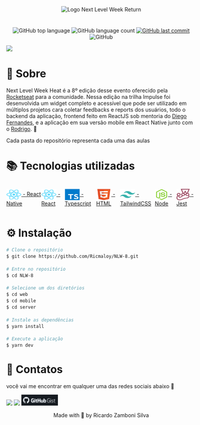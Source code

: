<div align=center>
  <img src="https://i.imgur.com/D9L0MiR.png" alt="Logo Next Level Week Return" width="500px">
</div>

#

<p align="center" margin-top="25px" >
  <img alt="GitHub top language" src="https://img.shields.io/github/languages/top/Ricmaloy/NLW-8?color=BA1A75">

  <img alt="GitHub language count" src="https://img.shields.io/github/languages/count/Ricmaloy/NLW-8?color=D72891">
  
  <a href="https://github.com/Ricmaloy/NLW-6/commits/master">
    <img alt="GitHub last commit" src="https://img.shields.io/github/last-commit/Ricmaloy/NLW-8?color=F1594B">
  </a>

  <img alt="GitHub" src="https://img.shields.io/github/license/Ricmaloy/NLW-8?color=D64745">
</p>



<img src="https://i.imgur.com/jcOo76b.png">

# 🧠 Sobre

Next Level Week Heat é a 8º edição desse evento oferecido pela [Rocketseat](https://rocketseat.com.br) para a comunidade.
Nessa edição na trilha Impulse foi desenvolvida um widget completo e acessível que pode ser utilizado em múltiplos projetos cara coletar feedbacks e reports dos usuários, todo o backend da aplicação, frontend feito em ReactJS sob mentoria do [Diego Fernandes](https://github.com/diego3g), e a aplicação em sua versão mobile em React Native junto com o [Rodrigo](https://github.com/rodrigorgtic). 🚀

<p>Cada pasta do repositório representa cada uma das aulas</p>


# 📚 Tecnologias utilizadas

<div style="display: flex">
  
  <a href="https://reactnative.dev/"><img align="center" alt="Hideki-React" height="30" width="40" src="https://raw.githubusercontent.com/devicons/devicon/master/icons/react/react-original.svg"> - React Native</a><br/>
  
  <a href="https://reactjs.org/"><img align="center" alt="Hideki-React" height="30" width="40" src="https://raw.githubusercontent.com/devicons/devicon/master/icons/react/react-original.svg"> - React</a><br/>
  
  <a href="https://www.typescriptlang.org/"><img align="center" alt="Hideki-Ts" height="30" width="40" src="https://raw.githubusercontent.com/devicons/devicon/master/icons/typescript/typescript-plain.svg"> - Typescript</a><br/>
  
  <a href="https://reactjs.org/"><img align="center" alt="Hideki-HTML" height="30" width="40" src="https://raw.githubusercontent.com/devicons/devicon/master/icons/html5/html5-original.svg"> - HTML</a><br/>
  
  <a href="https://sass-lang.com/"><img align="center" alt="Hideki-Tailwind" height="30" width="40" src="https://raw.githubusercontent.com/devicons/devicon/1119b9f84c0290e0f0b38982099a2bd027a48bf1/icons/tailwindcss/tailwindcss-plain.svg"> - TailwindCSS</a><br/>
  
  <a href="https://nodejs.org/"><img align="center" alt="Hideki-Node" height="30" width="35" src="https://github.com/devicons/devicon/blob/master/icons/nodejs/nodejs-plain.svg"> - Node</a><br/>
  
  <a href="https://prisma.io/"><img align="center" alt="Hideki-Jest" height="30" width="35" src="https://github.com/devicons/devicon/blob/master/icons/jest/jest-plain.svg"> - Jest</a><br/>
</div>
    
# ⚙️ Instalação

```bash
# Clone o repositório
$ git clone https://github.com/Ricmaloy/NLW-8.git

# Entre no repositório
$ cd NLW-8

# Selecione um dos diretórios
$ cd web
$ cd mobile
$ cd server

# Instale as dependências
$ yarn install

# Execute a aplicação
$ yarn dev
```


# 🍻 Contatos

 você vai me encontrar em qualquer uma das redes sociais abaixo 🍻

<a href = "mailto: ricardozamboni021@gmail.com"><img src="https://img.shields.io/badge/-Gmail-%23EA4335?style=for-the-badge&logo=gmail&logoColor=white" target="_blank" margin-right="10px"></a>
<a href="https://www.linkedin.com/in/ricardo-zamboni-3906471b3/" target="_blank"><img src="https://img.shields.io/badge/-LinkedIn-%230077B5?style=for-the-badge&logo=linkedin&logoColor=white" target="_blank"></a>
<a href="https://github.com/Ricmaloy" target="_blank"><img src="https://github.com/Alexandrehideki13/Alexandrehideki13/blob/main/GistGithub.jpeg" height=29 target="_blank"></a>

<p align="center">Made with 💜 by Ricardo Zamboni Silva</p>
